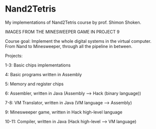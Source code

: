 # Nand2Tetris
My implementations of Nand2Tetris course by prof. Shimon Shoken.

IMAGES FROM THE MINESWEEPER GAME IN PROJECT 9

Course goal:
Implement the whole digital systems in the virtual computer. From Nand to Minesweeper, through all the pipeline in between.

Projects:

1-3: Basic chips implementations

4: Basic programs written in Assembly

5: Memory and register chips

6: Assembler, written in Java (Assembly --> Hack (binary language))

7-8: VM Translator, written in Java (VM language --> Assembly)

9: Minesweeper game, written in Hack high-level language

10-11: Compiler, written in Java (Hack high-level --> VM language)
